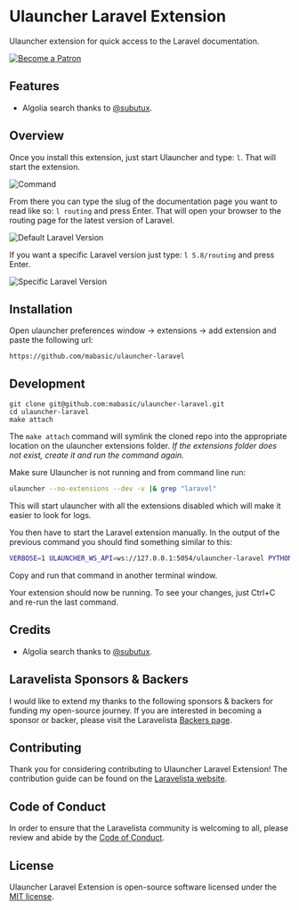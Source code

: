# Ulauncher Laravel Extension

Ulauncher extension for quick access to the Laravel documentation.

[![Become a Patron](https://img.shields.io/badge/Become%20a-Patron-f96854.svg?style=for-the-badge)](https://www.patreon.com/laravelista)

## Features

- Algolia search thanks to [@subutux](https://github.com/subutux).

## Overview

Once you install this extension, just start Ulauncher and type: `l`. That will start the extension.

![Command](./screenshots/command.png)

From there you can type the slug of the documentation page you want to read like so: `l routing` and press Enter. That will open your browser to the routing page for the latest version of Laravel.

![Default Laravel Version](./screenshots/default.png)

If you want a specific Laravel version just type: `l 5.8/routing` and press Enter.

![Specific Laravel Version](./screenshots/specific.png)

## Installation

Open ulauncher preferences window -> extensions -> add extension and paste the following url:

```
https://github.com/mabasic/ulauncher-laravel
```

## Development

```
git clone git@github.com:mabasic/ulauncher-laravel.git
cd ulauncher-laravel
make attach
```

The `make attach` command will symlink the cloned repo into the appropriate location on the ulauncher extensions folder. _If the extensions folder does not exist, create it and run the command again._

Make sure Ulauncher is not running and from command line run:

```sh
ulauncher --no-extensions --dev -v |& grep "laravel"
```

This will start ulauncher with all the extensions disabled which will make it easier to look for logs.

You then have to start the Laravel extension manually. In the output of the previous command you should find something similar to this:

```sh
VERBOSE=1 ULAUNCHER_WS_API=ws://127.0.0.1:5054/ulauncher-laravel PYTHONPATH=/usr/lib/python3/dist-packages /usr/bin/python3 /home/mabasic/.cache/ulauncher_cache/extensions/ulauncher-laravel/main.py
```

Copy and run that command in another terminal window.

Your extension should now be running. To see your changes, just Ctrl+C and re-run the last command.

## Credits

- Algolia search thanks to [@subutux](https://github.com/subutux).

## Laravelista Sponsors & Backers

I would like to extend my thanks to the following sponsors & backers for funding my open-source journey. If you are interested in becoming a sponsor or backer, please visit the Laravelista [Backers page](https://laravelista.hr/backers).

## Contributing

Thank you for considering contributing to Ulauncher Laravel Extension! The contribution guide can be found on the [Laravelista website](https://laravelista.hr/contributing).

## Code of Conduct

In order to ensure that the Laravelista community is welcoming to all, please review and abide by the [Code of Conduct](https://laravelista.hr/code-of-conduct).

## License

Ulauncher Laravel Extension is open-source software licensed under the [MIT license](https://opensource.org/licenses/MIT).
